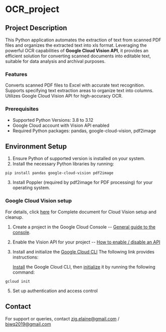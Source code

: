 # OCR_project

## Project Description
This Python application automates the extraction of text from scanned PDF files and organizes the extracted text into xls format. Leveraging the powerful OCR capabilities of **Google Cloud Vision API**, it provides an efficient solution for converting scanned documents into editable text, suitable for data analysis and archival purposes.

### Features
Converts scanned PDF files to Excel with accurate text recognition.
Supports specifying text extraction areas to organize text into columns.
Utilizes Google Cloud Vision API for high-accuracy OCR.
### Prerequisites
- Supported Python Versions: 3.8 to 3.12
- Google Cloud account with Vision API enabled
- Required Python packages: pandas, google-cloud-vision, pdf2image

## Environment Setup
1. Ensure Python of supported version is installed on your system.
2. Install the necessary Python libraries by running:
```
pip install pandas google-cloud-vision pdf2image
```
3. Install Poppler (required by pdf2image for PDF processing) for your operating system.

### Google Cloud Vision setup
For details, click [here](https://cloud.google.com/vision/docs/setup) for Complete document for Cloud Vision setup and cleanup.
1. Create a project in the Google Cloud Console -- [General guide to the console](https://support.google.com/cloud/answer/3465889?hl=en&ref_topic=3340599#zippy=%2Cget-started).
2. Enable the Vision API for your project -- [How to enable / disable an API](https://cloud.google.com/service-usage/docs/enable-disable)
3. Install and initialize the [Google Cloud CLI](https://cloud.google.com/sdk/gcloud)
   The following link provides instructions:

   [Install](https://cloud.google.com/sdk/docs/install) the Google Cloud CLI, then [initialize](https://cloud.google.com/sdk/docs/initializing) it by running the following command:
   
```
gcloud init
```
5. Set up authentication and access control
## Contact
For support or queries, contact zjg.elaine@gmail.com / bjwq2019@gmail.com
